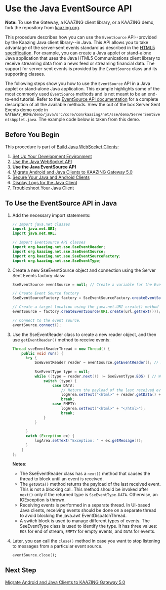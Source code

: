 Use the Java EventSource API
============================

**Note:** To use the Gateway, a KAAZING client library, or a KAAZING demo, fork the repository from [kaazing.org](http://kaazing.org).

This procedure describes how you can use the `EventSource` API--provided by the Kaazing Java client library--in Java. This API allows you to take advantage of the server-sent events standard as described in the [HTML5 specification](http://www.w3.org/html/wg/html5/#server-sent-events). For example, you can create a Java applet or stand-alone Java application that uses the Java HTML5 Communications client library to receive streaming data from a news feed or streaming financial data. The support for server-sent events is provided by the `EventSource` class and its supporting classes.

The following steps show you how to use the `EventSource` API in a Java applet or stand-alone Java application. This example highlights some of the most commonly used `EventSource` methods and is not meant to be an end-to-end tutorial. Refer to the [EventSource API documentation](http://developer.kaazing.com/documentation/5.0/apidoc/client/java/gateway/index.html) for a complete description of all the available methods. View the out of the box Server Sent Events demo code in `GATEWAY_HOME/demo/java/src/core/com/kaazing/net/sse/demo/ServerSentEventsApplet.java`. The example code below is taken from this demo.

Before You Begin
----------------

This procedure is part of [Build Java WebSocket Clients](o_dev_java.md):

1.  [Set Up Your Development Environment](p_dev_java_setup.md)
2.  [Use the Java WebSocket API](p_dev_java_websocket.md)
3.  **Use the Java EventSource API**
4.  [Migrate Android and Java Clients to KAAZING Gateway 5.0](p_dev_android_migrate.md)
5.  [Secure Your Java and Android Clients](p_dev_java_secure.md)
6.  [Display Logs for the Java Client](p_dev_java_logging.md)
7.  [Troubleshoot Your Java Client](p_dev_java_tshoot.md)

To Use the EventSource API in Java
----------------------------------

1.  Add the necessary import statements:

    ``` java
    // Import java.net classes
    import java.net.URI;
    import java.net.URL;

    // Import EventSource API classes
    import org.kaazing.net.sse.SseEventReader;
    import org.kaazing.net.sse.SseEventSource;
    import org.kaazing.net.sse.SseEventSourceFactory;
    import org.kaazing.net.sse.SseEventType;
    ```

2.  Create a new SseEventSource object and connection using the Server Sent Events factory class:

    ``` java
    SseEventSource eventSource = null; // Create a variable for the Event Source

    // Create Event Source factory
    SseEventSourceFactory factory = SseEventSourceFactory.createEventSourceFactory();

    // Create a target location using the java.net.URI create() method
    eventSource = factory.createEventSource(URI.create(url.getText()));

    // Connect to the event source.                
    eventSource.connect();
    ```

3.  Use the SseEventReader class to create a new reader object, and then use `getEventReader()` method to receive events:

    ``` java
    Thread sseEventReaderThread = new Thread() {
        public void run() {
          try {
              SseEventReader reader = eventSource.getEventReader(); // Receive event stream
      
              SseEventType type = null;
              while ((type = reader.next()) != SseEventType.EOS) { // Wait until type is DATA
                  switch (type) {
                      case DATA:
                          // Return the payload of the last received event
                          logArea.setText("<html>" + reader.getData() + "</html>");
                          break;
                      case EMPTY:
                          logArea.setText("<html>" + "</html>");
                          break;
                  }
              }
      
          }
          catch (Exception ex) {
              logArea.setText("Exception: " + ex.getMessage());
          }
        }
    };
    ```

    **Notes:**

    -   The SseEventReader class has a `next()` method that causes the thread to block until an event is received.
    -   The `getData()` method returns the payload of the last received event. This is not a blocking call. This method should be invoked after `next()` only if the returned type is `SseEventType.DATA`. Otherwise, an IOException is thrown.
    -   Receiving events is performed in a separate thread. In UI-based Java clients, receiving events should be done on a separate thread to avoid blocking the java.awt EventDispatchThread.
    -   A switch block is used to manage different types of events. The SseEventType class is used to identify the type. It has three values: `EOS` for end of stream, `EMPTY` for empty events, and `DATA` for events.

4.  Later, you can call the `close()` method in case you want to stop listening to messages from a particular event source.

    `eventSource.close();`

Next Step
---------

[Migrate Android and Java Clients to KAAZING Gateway 5.0](p_dev_android_migrate.md)
